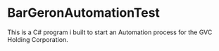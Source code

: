 # BarGeronAutomationTest
This is a C# program i built to start an Automation process for the GVC Holding Corporation.
